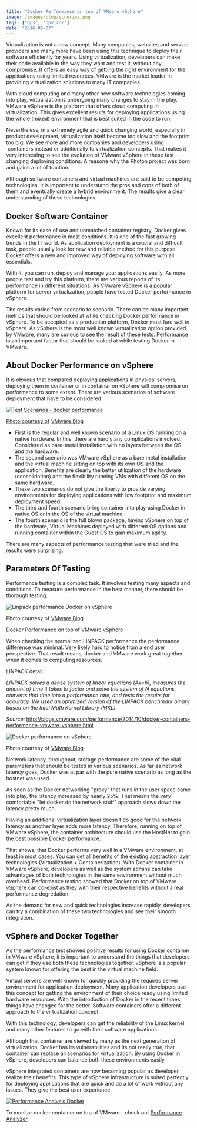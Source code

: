 ```yaml
---
title: "Docker Performance on top of VMware vSphere"
image: /images/blog/scnerios.png
tags: ["Ops", "opvizor"]
date: "2016-06-07"
---
```


Virtualization is not a new concept. Many companies, websites and service providers and many more have been using this technique to deploy their software efficiently for years. Using virtualization, developers can make their code available in the way they want and test it, without any compromise. It offers an easy way of getting the right environment for the applications using limited resources. VMware is the market leader in providing virtualization solutions to many IT companies. 

With cloud computing and many other new software technologies coming into play, virtualization is undergoing many changes to stay in the play. VMware vSphere is the platform that offers cloud computing in virtualization. This gives excellent results for deploying applications using the whole (mixed) environment that is best suited in the code to run. 

Nevertheless, in a extremely agile and quick changing world, especially in product development, virtualization itself became too slow and the footprint too big. We see more and more companies and developers using  containers instead or additionally to virtualization concepts. That makes it very interesting to see the evolution of VMware vSphere in these fast changing deploying conditions. A reasone why the Photon project was born and gains a lot of traction.

Although software containers and virtual machines are said to be competing technologies, it is important to understand the pros and cons of both of them and eventually create a hybrid environment. The results give a clear understanding of these technologies.

## **Docker Software Container**

Known for its ease of use and unmatched container registry, Docker gives excellent performance in most conditions. It is one of the fast growing trends in the IT world. As application deployment is a crucial and difficult task, people usually look for new and reliable method for this purpose. Docker offers a new and improved way of deploying software with all essentials. 

With it, you can run, deploy and manage your applications easily. As more people test and try this platform, there are various reports of its performance in different situations. As VMware vSphere is a popular platform for server virtualization, people have tested Docker performance in vSphere. 

The results varied from scenario to scenario. There can be many important metrics that should be looked at while checking Docker performance in vSphere. To be accepted as a production platform, Docker must fare well in vSphere. As vSphere is the most well known virtualization option provided by VMware, many are curious to see the result of these tests. Performance is an important factor that should be looked at while testing Docker in VMware.

## **About Docker Performance on vSphere**

It is obvious that compared deploying applications in physical servers, deploying them in container or in container on vSphere will compromise on performance to some extent. There are various scenarios of software deployment that have to be considered. 

[![Test Scenarios - docker performance](/images/blog/scnerios.png)](http://blogs.vmware.com/performance/2014/10/docker-containers-performance-vmware-vsphere.html)

[](http://blogs.vmware.com/performance/2014/10/docker-containers-performance-vmware-vsphere.html)

[Photo courtesy of](http://blogs.vmware.com/performance/2014/10/docker-containers-performance-vmware-vsphere.html) [VMware Blog](http://blogs.vmware.com/performance/2014/10/docker-containers-performance-vmware-vsphere.html)

- First is the regular and well known scenario of a Linux OS running on a native hardware. In this, there are hardly any complications involved. Considered as bare-metal installation with no layers between the OS and the hardware. 
- The second scenario was VMware vSphere as a bare metal installation and the virtual machine sitting on top with its own OS and the application. Benefits are clearly the better utilization of the hardware (consolidation) and the flexibility running VMs with different OS on the same hardware.
- These two scenarios do not give the liberty to provide varying environments for deploying applications with low footprint and maximum deployment speed. 
- The third and fourth scenario bring container into play using Docker in native OS or in the OS of the virtual machine. 
- The fourth scenario is the full blown package, having vSphere on top of the hardware, Virtual Machines deployed with different OS options and running container within the Guest OS to gain maximum agility. 

There are many aspects of performance testing that were tried and the results were surprising.

## **Parameters Of Testing**

Performance testing is a complex task. It involves testing many aspects and conditions. To measure performance in the best manner, there should be thorough testing. 

![Linpack performance Docker on vSphere](/images/blog/linpack.png)

Photo courtesy of [VMware Blog](http://blogs.vmware.com/performance/2014/10/docker-containers-performance-vmware-vsphere.html)

Docker Performance on top of VMware vSphere

When checking the normalized LINPACK performance the performance difference was minimal. Very likely hard to notice from a end user perspective. That result means, docker and VMware work great together when it comes to computing resources.

LINPACK detail: 

_LINPACK solves a dense system of linear equations (Ax=b), measures the amount of time it takes to factor and solve the system of N equations, converts that time into a performance rate, and tests the results for accuracy. We used an optimized version of the LINPACK benchmark binary based on the Intel Math Kernel Library (MKL)._

_Source:_ http://blogs.vmware.com/performance/2014/10/docker-containers-performance-vmware-vsphere.html

![Docker performance on vSphere](/images/blog/netperf-latency.png)

Photo courtesy of [VMware Blog](http://blogs.vmware.com/performance/2014/10/docker-containers-performance-vmware-vsphere.html)

Network latency, throughput, storage performance are some of the vital parameters that should be tested in various scenarios. As far as network latency goes, Docker was at par with the pure native scenario as long as the hostnet was used.  

As soon as the Docker networking "proxy" that runs in the user space came into play, the latency increased by nearly 25%. That means the very comfortable "let docker do the network stuff" approach slows down the latency pretty much.

Having an additional virtualization layer doesn´t do good for the network latency as another layer adds more latency. Therefore, running on top of VMware vSphere, the container architecture should use the HostNet to gain the best possible Docker performance.

That shows, that Docker performs very well in a VMware environment, at least in most cases. You can get all benefits of the existing abstraction layer technologies (Virtualization + Containerization). With Docker container in VMware vSphere, developers as well as the system admins can take advantages of both technologies in the same environment without much overhead. Performance testing showed that Docker on top of VMware vSphere can co-exist as they with their respective benefits without a real performance degredation. 

As the demand for new and quick technologies increase rapidly, developers can try a combination of these two technologies and see their smooth integration.

## **vSphere and Docker Together**

As the performance test showed positive results for using Docker container in VMware vSphere, it is important to understand the things that developers can get if they use both these technologies together. vSphere is a popular system known for offering the best in the virtual machine field.

Virtual servers are well known for quickly providing the required server environment for application deployment. Many application developers use this concept for getting the environment of their choice ready using limited hardware resources. With the introduction of Docker in the recent times, things have changed for the better. Software containers offer a different approach to the virtualization concept. 

With this technology, developers can get the reliability of the Linux kernel and many other features to go with their software applications. 

Although that container are viewed by many as the next generation of virtualization, Docker has its vulnerabilities and its not really true, that container can replace all scenarios for virtualization. By using Docker in vSphere, developers can balance both these environments easily. 

vSphere integrated containers are now becoming popular as developer realize their benefits. This type of vSphere infrastructure is suited perfectly for deploying applications that are quick and do a lot of work without any issues. They give the best user experience.

[![Performance Analysis Docker](/images/blog/perfdocker.png)](http://try.opvizor.com/perfanalyzer/)

To monitor docker container on top of VMware - check out [Performance Analyzer](http://try.opvizor.com/perfanalyzer/).
